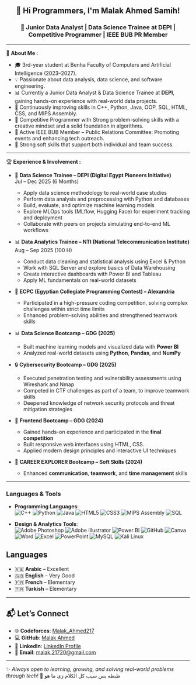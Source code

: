 <div align="center">
  
## 👋 Hi Programmers, I'm Malak Ahmed Samih!<br>
### 🚀 Junior Data Analyst | Data Science Trainee at DEPI | Competitive Programmer | IEEE BUB PR Member

</div>

---

🌟 **About Me :**
  - 🎓 3rd-year student at Benha Faculty of Computers and Artificial Intelligence (2023–2027).
  - 💡 Passionate about data analysis, data science, and software engineering.
  - 📊 Currently a Junior Data Analyst & Data Science Trainee at **DEPI**, gaining hands-on experience with real-world data projects.
  - 🌱 Continuously improving skills in C++, Python, Java, OOP, SQL, HTML, CSS, and MIPS Assembly.
  - 🧠 Competitive Programmer with Strong problem-solving skills with a creative mindset and a solid foundation in algorithms.
  - 🤝 Active IEEE BUB Member – Public Relations Committee: Promoting events and enhancing tech outreach.
  - 💼 Strong soft skills that support both individual and team success.

---

🏆 **Experience & Involvement :**
- 💼 **Data Science Trainee – DEPI (Digital Egypt Pioneers Initiative)**
  <br>Jul – Dec 2025 (6 Months)
  <ul>
    <li>Apply data science methodology to real-world case studies</li>
    <li>Perform data analysis and preprocessing with Python and databases</li>
    <li>Build, evaluate, and optimize machine learning models</li>
    <li>Explore MLOps tools (MLflow, Hugging Face) for experiment tracking and deployment</li>
    <li>Collaborate with peers on projects simulating end-to-end ML workflows</li>
  </ul>

- 📊 **Data Analytics Trainee – NTI (National Telecommunication Institute)**
  <br>Aug – Sep 2025 (100 H)
  <ul>
    <li>Conduct data cleaning and statistical analysis using Excel & Python</li>
    <li>Work with SQL Server and explore basics of Data Warehousing</li>
    <li>Create interactive dashboards with Power BI and Tableau</li>
    <li>Apply ML fundamentals on real-world datasets</li>
  </ul>

- 🎯 **ECPC (Egyptian Collegiate Programming Contest) – Alexandria**
  <ul>
    <li>Participated in a high-pressure coding competition, solving complex challenges within strict time limits</li>
    <li>Enhanced problem-solving abilities and strengthened teamwork skills</li>
  </ul>
  
- 📊 **Data Science Bootcamp – GDG (2025)**
  <ul>
    <li>Built machine learning models and visualized data with <b>Power BI</b></li>
    <li>Analyzed real-world datasets using <b>Python</b>, <b>Pandas</b>, and <b>NumPy</b></li>
  </ul>
   
- 🔒 **Cybersecurity Bootcamp – GDG (2025)**
  <ul>
    <li>Executed penetration testing and vulnerability assessments using Wireshark and Nmap</li>
    <li>Competed in CTF challenges as part of a team, to improve teamwork skills</li>
    <li>Deepened knowledge of network security protocols and threat mitigation strategies</li>
  </ul>
  
- 💼 **Frontend Bootcamp – GDG (2024)**
  <ul>
    <li>Gained hands-on experience and participated in the <b>final competition</b></li>
    <li>Built responsive web interfaces using HTML, CSS.</li>
    <li>Applied modern design principles and interactive UI techniques</li>
  </ul>
      
- 🧠 **CAREER EXPLORER Bootcamp – Soft Skills (2024)**
  <ul>
    <li>Enhanced <b>communication</b>, <b>teamwork</b>, and <b>time management</b> skills</li>
  </ul>

---

### **Languages & Tools**
  - **Programming Languages**:  
    ![C++](https://img.shields.io/badge/C++-00599C?style=flat&logo=cplusplus&logoColor=white)
    ![Python](https://img.shields.io/badge/Python-3776AB?style=flat&logo=python&logoColor=white)
    ![Java](https://img.shields.io/badge/Java-007396?style=flat&logo=java&logoColor=white)
    ![HTML5](https://img.shields.io/badge/HTML5-E34F26?style=flat&logo=html5&logoColor=white)
    ![CSS3](https://img.shields.io/badge/CSS3-1572B6?style=flat&logo=css3&logoColor=white)
    ![MIPS Assembly](https://img.shields.io/badge/MIPS%20Assembly-008080?style=flat)
    ![SQL](https://img.shields.io/badge/SQL-4479A1?style=flat&logo=postgresql&logoColor=white)
  
- **Design & Analytics Tools**:  
  ![Adobe Photoshop](https://img.shields.io/badge/Adobe%20Photoshop-31A8FF?style=flat&logo=adobephotoshop&logoColor=white)
  ![Adobe Illustrator](https://img.shields.io/badge/Adobe%20Illustrator-FF9A00?style=flat&logo=adobeillustrator&logoColor=white)
  ![Power BI](https://img.shields.io/badge/Power%20BI-F2C811?style=flat&logo=powerbi&logoColor=black)
  ![GitHub](https://img.shields.io/badge/GitHub-181717?style=flat&logo=github&logoColor=white)
  ![Canva](https://img.shields.io/badge/Canva-00C4CC?style=flat&logo=canva&logoColor=white)
  ![Word](https://img.shields.io/badge/Word-2B579A?style=flat&logo=microsoftword&logoColor=white)
  ![Excel](https://img.shields.io/badge/Excel-217346?style=flat&logo=microsoftexcel&logoColor=white)
  ![PowerPoint](https://img.shields.io/badge/PowerPoint-B7472A?style=flat&logo=microsoftpowerpoint&logoColor=white)
  ![MySQL](https://img.shields.io/badge/MySQL-4479A1?style=flat&logo=mysql&logoColor=white)
  ![Kali Linux](https://img.shields.io/badge/Kali%20Linux-557C94?style=flat&logo=kalilinux&logoColor=white)

## Languages
- 🇦🇪 **Arabic** – Excellent  
- 🇬🇧 **English** – Very Good  
- 🇫🇷 **French** – Elementary  
- 🇹🇷 **Turkish** – Elementary   

---

## 📬 Let’s Connect
- 🌐 **Codeforces**: [Malak_Ahmed217](https://codeforces.com/profile/Malak_Ahmed217)
- 💻 **GitHub**: [Malak Ahmed](https://github.com/Malak-A7med)  
- 🔗 **LinkedIn**: [LinkedIn Profile](https://www.linkedin.com/in/malak-a7med)  
- 📧 **Email**: [malak.21720@gmail.com](mailto:malak.21720@gmail.com)

---

✨ _Always open to learning, growing, and solving real-world problems through tech!_ 🚀
ظبطه بس سيب كل الكلام زى ما هو
